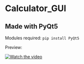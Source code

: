 # Calculator_GUI
## Made with PyQt5

Modules required:
```pip install PyQt5```

Preview:



[![Watch the video](https://i.imgur.com/vKb2F1B.png)](https://github.com/GH0STH4CKER/Calculator_GUI/assets/62290930/16240b59-5f10-40b2-a6c0-5c27c440b538)



